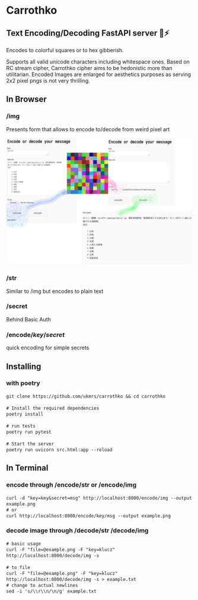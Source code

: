 # Carrothko
## Text Encoding/Decoding FastAPI server :snake::zap:
Encodes to colorful squares or to hex gibberish.

Supports all valid unicode characters including whitespace ones.
Based on RC stream cipher, Carrothko cipher aims to be hedonistic more than utilitarian.
Encoded Images are enlarged for aesthetics purposes as serving 2x2 pixel pngs is not very thrilling.



## In Browser
### /img

Presents form that allows to encode to/decode from weird pixel art

<img src="./assets/slashimg.png">

### /str
Similar to /img but encodes to plain text

### /secret
Behind Basic Auth

### /encode/*key*/*secret*
quick encoding for simple secrets

## Installing
### with poetry


```
git clone https://github.com/ukmrs/carrothko && cd carrothko

# Install the required dependencies
poetry install

# run tests
poetry run pytest

# Start the server
poetry run uvicorn src.html:app --reload
```

## In Terminal
### encode through /encode/str or /encode/img
  
```
curl -d "key=key&secret=msg" http://localhost:8000/encode/img --output example.png
# or
curl http://localhost:8000/encode/key/msg --output example.png
```
  
### decode image through /decode/str /decode/img
```
# basic usage
curl -F "file=@example.png -F "key=klucz" http://localhost:8000/decode/img -s

# to file
curl -F "file=@example.png" -F "key=klucz" http://localhost:8000/decode/img -s > example.txt
# change to actual newlines
sed -i 's/\\r\\n/\n/g' example.txt
```
